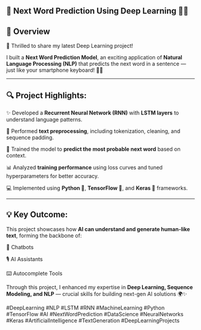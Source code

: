 ## 🧠 **Next Word Prediction Using Deep Learning** 🤖✨

## 📌 Overview 
🚀 Thrilled to share my latest Deep Learning project!

I built a **Next Word Prediction Model**, an exciting application of **Natural Language Processing (NLP)** that predicts the next word in a sentence — just like your smartphone keyboard! 📱💬

----

## 🔍 **Project Highlights:**
✨ Developed a **Recurrent Neural Network (RNN)** with **LSTM layers** to understand language patterns.

🧾 Performed **text preprocessing**, including tokenization, cleaning, and sequence padding.

🧠 Trained the model to **predict the most probable next word** based on context.

📊 Analyzed **training performance** using loss curves and tuned hyperparameters for better accuracy.

💻 Implemented using **Python 🐍**, **TensorFlow 🔢**, and **Keras 🧩** frameworks.

----

## 💡 **Key Outcome:**
This project showcases how **AI can understand and generate human-like text**, forming the backbone of:

🤖 Chatbots

🎙️ AI Assistants

⌨️ Autocomplete Tools

Through this project, I enhanced my expertise in **Deep Learning, Sequence Modeling, and NLP** — crucial skills for building next-gen AI solutions 🌍✨

#DeepLearning #NLP #LSTM #RNN #MachineLearning #Python #TensorFlow #AI #NextWordPrediction #DataScience #NeuralNetworks #Keras #ArtificialIntelligence #TextGeneration #DeepLearningProjects
